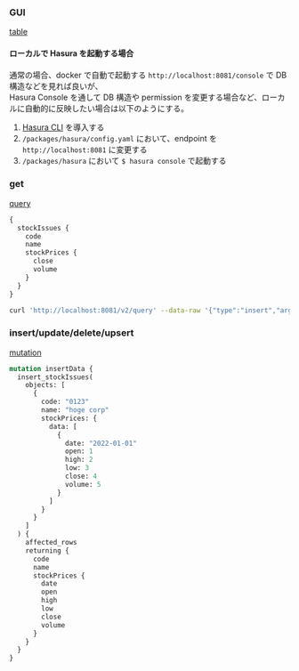 ### GUI

[table](https://hasura.io/docs/latest/schema/postgres/tables/)

#### ローカルで Hasura を起動する場合

通常の場合、docker で自動で起動する `http://localhost:8081/console` で DB 構造などを見れば良いが、  
Hasura Console を通して DB 構造や permission を変更する場合など、ローカルに自動的に反映したい場合は以下のようにする。

1. [Hasura CLI](https://hasura.io/docs/latest/hasura-cli/install-hasura-cli/) を導入する
2. `/packages/hasura/config.yaml` において、endpoint を `http://localhost:8081` に変更する
3. `/packages/hasura` において `$ hasura console` で起動する

### get

[query](https://hasura.io/docs/latest/queries/postgres/index/)

```graphql
{
  stockIssues {
    code
    name
    stockPrices {
      close
      volume
    }
  }
}
```

```bash
curl 'http://localhost:8081/v2/query' --data-raw '{"type":"insert","args":{"source":"default","table":{"name":"stockIssues","schema":"public"},"objects":[{"code":"0103","name":"hoge"}],"returning":["code","name"]}}'
```

### insert/update/delete/upsert

[mutation](https://hasura.io/docs/latest/mutations/postgres/index/)

```graphql
mutation insertData {
  insert_stockIssues(
    objects: [
      {
        code: "0123"
        name: "hoge corp"
        stockPrices: {
          data: [
            {
              date: "2022-01-01"
              open: 1
              high: 2
              low: 3
              close: 4
              volume: 5
            }
          ]
        }
      }
    ]
  ) {
    affected_rows
    returning {
      code
      name
      stockPrices {
        date
        open
        high
        low
        close
        volume
      }
    }
  }
}
```
